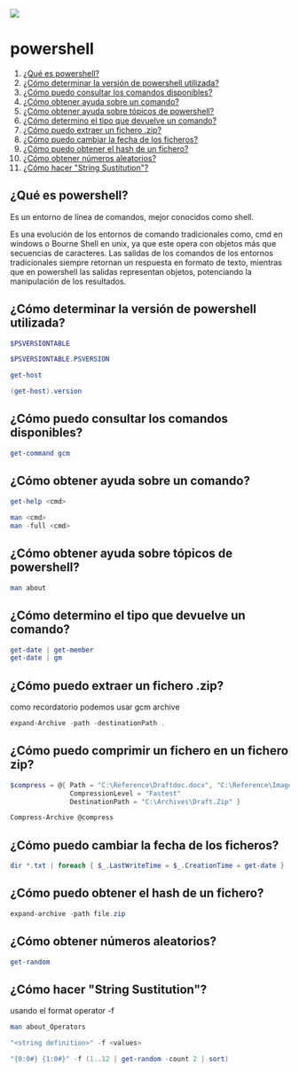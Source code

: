 ![](https://docs.microsoft.com/en-us/powershell/media/index/ps_black_128.svg)
# powershell 

1. [¿Qué es powershell?](#qué-es-powershell)
2. [¿Cómo determinar la versión de powershell utilizada?](#cómo-determinar-la-versión-de-powershell-utilizada)
3. [¿Cómo puedo consultar los comandos disponibles?](#cómo-puedo-consultar-los-comandos-disponibles)
4. [¿Cómo obtener ayuda sobre un comando?](#cómo-obtener-ayuda-sobre-un-comando)
5. [¿Cómo obtener ayuda sobre tópicos de powershell?](#cómo-obtener-ayuda-sobre-tópicos-de-powershell)
6. [¿Cómo determino el tipo que devuelve un comando?](#cómo-determino-el-tipo-que-devuelve-un-comando)
7. [¿Cómo puedo extraer un fichero .zip?](#cómo-puedo-extraer-un-fichero-zip)
8. [¿Cómo puedo cambiar la fecha de los ficheros?](#cómo-puedo-cambiar-la-fecha-de-los-ficheros)
9. [¿Cómo puedo obtener el hash de un fichero?](#cómo-puedo-obtener-el-hash-de-un-fichero)
10. [¿Cómo obtener números aleatorios?](#cómo-obtener-números-aleatorios)
11. [¿Cómo hacer "String Sustitution"?](#cómo-hacer-"String-Sustitution")




## ¿Qué es powershell?
Es un entorno de línea de comandos, mejor conocidos como shell. 

Es una evolución de los entornos de comando tradicionales como, cmd en windows o Bourne Shell en unix, ya que este opera con objetos más que secuencias de caracteres. Las salidas de los comandos de los entornos tradicionales siempre retornan un respuesta en formato de texto, mientras que en powershell las salidas representan objetos, potenciando la manipulación de los resultados.

## ¿Cómo determinar la versión de powershell utilizada?

```powershell
$PSVERSIONTABLE
```
```powershell
$PSVERSIONTABLE.PSVERSION
```
```powershell
get-host
```
```powershell
(get-host).version

```

## ¿Cómo puedo consultar los comandos disponibles? 

```powershell
get-command gcm
```

## ¿Cómo obtener ayuda sobre un comando?

```powershell
get-help <cmd>
  
man <cmd>  
man -full <cmd>
```

## ¿Cómo obtener ayuda sobre tópicos de powershell?
```powershell
man about
```  
## ¿Cómo determino el tipo que devuelve un comando?
```powershell
get-date | get-member
get-date | gm
```
## ¿Cómo puedo extraer un fichero .zip?

como recordatorio podemos usar gcm archive
```powershell
expand-Archive -path -destinationPath .
```

## ¿Cómo puedo comprimir un fichero en un fichero zip?
```powershell
$compress = @{ Path = "C:\Reference\Draftdoc.docx", "C:\Reference\Images*.vsd" 
               CompressionLevel = "Fastest" 
               DestinationPath = "C:\Archives\Draft.Zip" }

Compress-Archive @compress
```
## ¿Cómo puedo cambiar la fecha de los ficheros?
```powershell
dir *.txt | foreach { $_.LastWriteTime = $_.CreationTime = get-date }
```
## ¿Cómo puedo obtener el hash de un fichero?
```powershell
expand-archive -path file.zip
```
## ¿Cómo obtener números aleatorios?
```powershell
get-random
```
## ¿Cómo hacer "String Sustitution"?

usando el format operator -f

```powershell
man about_Operators

"<string definition>" -f <values>

"{0:0#} {1:0#}" -f (1..12 | get-random -count 2 | sort)
```
